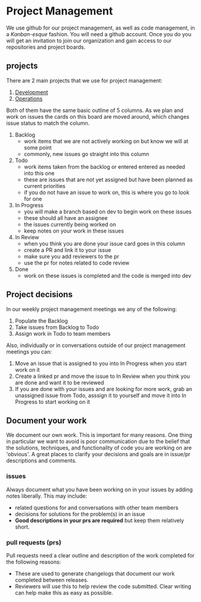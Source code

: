 # Project Management

We use github for our project management, as well as code management, in a _Kanban-esque_ fashion. You will need a github account. Once you do you will get an invitation to join our organization and gain access to our repositories and project boards.

## projects

There are 2 main projects that we use for project management:

1. [Development](https://github.com/orgs/CuBoulder/projects/16)
2. [Operations](https://github.com/orgs/CuBoulder/projects/15)

Both of them have the same basic outline of 5 columns. As we plan and work on issues the cards on this board are moved around, which changes issue status to match the column.

1. Backlog
    - work items that we are not actively working on but know we will at some point
    - commonly, new issues go straight into this column
2. Todo
    - work items taken from the backlog or entered entered as needed into this one
    - these are issues that are not yet assigned but have been planned as current priorities
    - if you do not have an issue to work on, this is where you go to look for one
3. In Progress
    - you will make a branch based on dev to begin work on these issues
    - these should all have an assignee
    - the issues currently being worked on
    - keep notes on your work in these issues
4. In Review
    - when you think you are done your issue card goes in this column
    - create a PR and link it to your issue
    - make sure you add reviewers to the pr
    - use the pr for notes related to code review
5. Done
    - work on these issues is completed and the code is merged into dev

## Project decisions

In our weekly project management meetings we any of the following:

1. Populate the Backlog
2. Take issues from Backlog to Todo
3. Assign work in Todo to team members

Also, individually or in conversations outside of our project management meetings you can:

1. Move an issue that is assigned to you into In Progress when you start work on it
2. Create a linked pr and move the issue to In Review when you think you are done and want it to be reviewed
3. If you are done with your issues and are looking for more work, grab an unassigned issue from Todo, asssign it to yourself and move it into In Progress to start working on it

## Document your work

We document our own work. This is important for many reasons. One thing in particular we want to avoid is poor communication due to the belief that the solutions, techniques, and functionality of code you are working on are 'obvious'. A great places to clarify your decisions and goals are in issue/pr descriptions and comments.

### issues

Always document what you have been working on in your issues by adding notes liberally. This may include:

- related questions for and conversations with other team members
- decisions for solutions for the problem(s) in an issue
- **Good descriptions in your prs are required** but keep them relatively short.

### pull requests (prs)

Pull requests need a clear outline and description of the work completed for the following reasons:

- These are used to generate changelogs that document our work completed between releases.
- Reviewers will use this to help review the code submitted. Clear writing can help make this as easy as possible.
